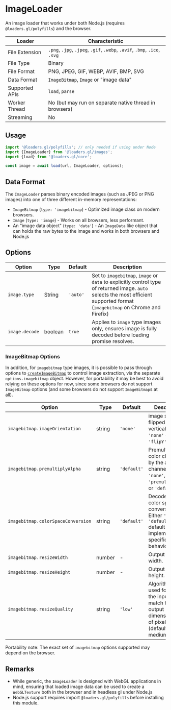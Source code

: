 # ImageLoader

An image loader that works under both Node.js (requires `@loaders.gl/polyfills`) and the browser.

| Loader         | Characteristic                                                            |
| -------------- | ------------------------------------------------------------------------- |
| File Extension | `.png`, `.jpg`, `.jpeg`, `.gif`, `.webp`, `.avif`, `.bmp`, `.ico`, `.svg` |
| File Type      | Binary                                                                    |
| File Format    | PNG, JPEG, GIF, WEBP, AVIF, BMP, SVG                                      |
| Data Format    | `ImageBitmap`, `Image` or "image data"                                    |
| Supported APIs | `load`, `parse`                                                           |
| Worker Thread  | No (but may run on separate native thread in browsers)                    |
| Streaming      | No                                                                        |

## Usage

```typescript
import '@loaders.gl/polyfills'; // only needed if using under Node
import {ImageLoader} from '@loaders.gl/images';
import {load} from '@loaders.gl/core';

const image = await load(url, ImageLoader, options);
```

## Data Format

The `ImageLoader` parses binary encoded images (such as JPEG or PNG images) into one of three different in-memory representations:

- `ImageBitmap` (`type: 'imagebitmap`) - Optimized image class on modern browsers.
- `Image` (`type: 'image`) - Works on all browsers, less performant.
- An "image data object" (`type: 'data'`) - An `ImageData` like object that can holds the raw bytes to the image and works in both browsers and Node.js

## Options

| Option         | Type    | Default  | Description                                                                                                                                                                    |
| -------------- | ------- | -------- | ------------------------------------------------------------------------------------------------------------------------------------------------------------------------------ |
| `image.type`   | String  | `'auto'` | Set to `imagebitmap`, `image` or `data` to explicitly control type of returned image. `auto` selects the most efficient supported format (`imagebitmap` on Chrome and Firefix) |
| `image.decode` | boolean | `true`   | Applies to `image` type images only, ensures image is fully decoded before loading promise resolves.                                                                           |

### ImageBitmap Options

In addition, for `imagebitmap` type images, it is possible to pass through options to [`createImageBitmap`](https://developer.mozilla.org/en-US/docs/Web/API/WindowOrWorkerGlobalScope/createImageBitmap) to control image extraction, via the separate `options.imagebitmap` object. However, for portability it may be best to avoid relying on these options for now, since some browsers do not support `ImageBitmap` options (and some browsers do not support `ImageBitmap`s at all).

| Option                             | Type   | Default     | Description                                                                                                                   |
| ---------------------------------- | ------ | ----------- | ----------------------------------------------------------------------------------------------------------------------------- |
| `imagebitmap.imageOrientation`     | string | `'none'`    | image should be flipped vertically. Either `'none'` or `'flipY'`.                                                             |
| `imagebitmap.premultiplyAlpha`     | string | `'default'` | Premultiply color channels by the alpha channel. One of `'none'`, `'premultiply'`, or `'default'`.                            |
| `imagebitmap.colorSpaceConversion` | string | `'default'` | Decode using color space conversion. Either `'none'` or `'default'` default indicates implementation-specific behavior.       |
| `imagebitmap.resizeWidth`          | number | -           | Output image width.                                                                                                           |
| `imagebitmap.resizeHeight`         | number | -           | Output image height.                                                                                                          |
| `imagebitmap.resizeQuality`        | string | `'low'`     | Algorithm to be used for resizing the input to match the output dimensions. One of pixelated, low (default), medium, or high. |

Portability note: The exact set of `imagebitmap` options supported may depend on the browser.

## Remarks

- While generic, the `ImageLoader` is designed with WebGL applications in mind, ensuring that loaded image data can be used to create a `WebGLTexture` both in the browser and in headless gl under Node.js
- Node.js support requires import `@loaders.gl/polyfills` before installing this module.
